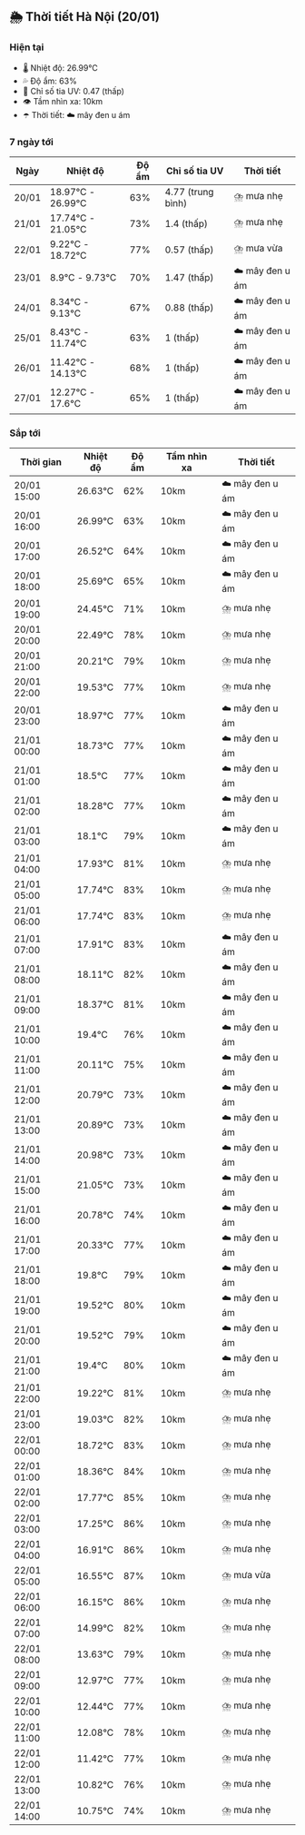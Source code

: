 ## 🌦️ Thời tiết Hà Nội (20/01)

### Hiện tại

- 🌡️ Nhiệt độ: 26.99℃
- 💦 Độ ẩm: 63%
- 🌟 Chỉ số tia UV: 0.47 (thấp)
- 👁️ Tầm nhìn xa: 10km
- ☂️ Thời tiết: ☁️ mây đen u ám

### 7 ngày tới

| Ngày | Nhiệt độ | Độ ẩm | Chỉ số tia UV | Thời tiết |
| --- | --- | --- | --- | --- |
| 20/01 | 18.97℃ - 26.99℃ | 63% | 4.77 (trung bình) | ⛈️ mưa nhẹ |
| 21/01 | 17.74℃ - 21.05℃ | 73% | 1.4 (thấp) | ⛈️ mưa nhẹ |
| 22/01 | 9.22℃ - 18.72℃ | 77% | 0.57 (thấp) | ⛈️ mưa vừa |
| 23/01 | 8.9℃ - 9.73℃ | 70% | 1.47 (thấp) | ☁️ mây đen u ám |
| 24/01 | 8.34℃ - 9.13℃ | 67% | 0.88 (thấp) | ☁️ mây đen u ám |
| 25/01 | 8.43℃ - 11.74℃ | 63% | 1 (thấp) | ☁️ mây đen u ám |
| 26/01 | 11.42℃ - 14.13℃ | 68% | 1 (thấp) | ☁️ mây đen u ám |
| 27/01 | 12.27℃ - 17.6℃ | 65% | 1 (thấp) | ☁️ mây đen u ám |

### Sắp tới

| Thời gian | Nhiệt độ | Độ ẩm | Tầm nhìn xa | Thời tiết |
| --- | --- | --- | --- | --- |
| 20/01 15:00 | 26.63℃ | 62% | 10km | ☁️ mây đen u ám |
| 20/01 16:00 | 26.99℃ | 63% | 10km | ☁️ mây đen u ám |
| 20/01 17:00 | 26.52℃ | 64% | 10km | ☁️ mây đen u ám |
| 20/01 18:00 | 25.69℃ | 65% | 10km | ☁️ mây đen u ám |
| 20/01 19:00 | 24.45℃ | 71% | 10km | ⛈️ mưa nhẹ |
| 20/01 20:00 | 22.49℃ | 78% | 10km | ⛈️ mưa nhẹ |
| 20/01 21:00 | 20.21℃ | 79% | 10km | ⛈️ mưa nhẹ |
| 20/01 22:00 | 19.53℃ | 77% | 10km | ⛈️ mưa nhẹ |
| 20/01 23:00 | 18.97℃ | 77% | 10km | ☁️ mây đen u ám |
| 21/01 00:00 | 18.73℃ | 77% | 10km | ☁️ mây đen u ám |
| 21/01 01:00 | 18.5℃ | 77% | 10km | ☁️ mây đen u ám |
| 21/01 02:00 | 18.28℃ | 77% | 10km | ☁️ mây đen u ám |
| 21/01 03:00 | 18.1℃ | 79% | 10km | ☁️ mây đen u ám |
| 21/01 04:00 | 17.93℃ | 81% | 10km | ⛈️ mưa nhẹ |
| 21/01 05:00 | 17.74℃ | 83% | 10km | ⛈️ mưa nhẹ |
| 21/01 06:00 | 17.74℃ | 83% | 10km | ⛈️ mưa nhẹ |
| 21/01 07:00 | 17.91℃ | 83% | 10km | ☁️ mây đen u ám |
| 21/01 08:00 | 18.11℃ | 82% | 10km | ☁️ mây đen u ám |
| 21/01 09:00 | 18.37℃ | 81% | 10km | ☁️ mây đen u ám |
| 21/01 10:00 | 19.4℃ | 76% | 10km | ☁️ mây đen u ám |
| 21/01 11:00 | 20.11℃ | 75% | 10km | ☁️ mây đen u ám |
| 21/01 12:00 | 20.79℃ | 73% | 10km | ☁️ mây đen u ám |
| 21/01 13:00 | 20.89℃ | 73% | 10km | ☁️ mây đen u ám |
| 21/01 14:00 | 20.98℃ | 73% | 10km | ☁️ mây đen u ám |
| 21/01 15:00 | 21.05℃ | 73% | 10km | ☁️ mây đen u ám |
| 21/01 16:00 | 20.78℃ | 74% | 10km | ☁️ mây đen u ám |
| 21/01 17:00 | 20.33℃ | 77% | 10km | ☁️ mây đen u ám |
| 21/01 18:00 | 19.8℃ | 79% | 10km | ☁️ mây đen u ám |
| 21/01 19:00 | 19.52℃ | 80% | 10km | ☁️ mây đen u ám |
| 21/01 20:00 | 19.52℃ | 79% | 10km | ☁️ mây đen u ám |
| 21/01 21:00 | 19.4℃ | 80% | 10km | ☁️ mây đen u ám |
| 21/01 22:00 | 19.22℃ | 81% | 10km | ⛈️ mưa nhẹ |
| 21/01 23:00 | 19.03℃ | 82% | 10km | ⛈️ mưa nhẹ |
| 22/01 00:00 | 18.72℃ | 83% | 10km | ⛈️ mưa nhẹ |
| 22/01 01:00 | 18.36℃ | 84% | 10km | ⛈️ mưa nhẹ |
| 22/01 02:00 | 17.77℃ | 85% | 10km | ⛈️ mưa nhẹ |
| 22/01 03:00 | 17.25℃ | 86% | 10km | ⛈️ mưa nhẹ |
| 22/01 04:00 | 16.91℃ | 86% | 10km | ⛈️ mưa nhẹ |
| 22/01 05:00 | 16.55℃ | 87% | 10km | ⛈️ mưa vừa |
| 22/01 06:00 | 16.15℃ | 86% | 10km | ⛈️ mưa nhẹ |
| 22/01 07:00 | 14.99℃ | 82% | 10km | ⛈️ mưa nhẹ |
| 22/01 08:00 | 13.63℃ | 79% | 10km | ⛈️ mưa nhẹ |
| 22/01 09:00 | 12.97℃ | 77% | 10km | ⛈️ mưa nhẹ |
| 22/01 10:00 | 12.44℃ | 77% | 10km | ⛈️ mưa nhẹ |
| 22/01 11:00 | 12.08℃ | 78% | 10km | ⛈️ mưa nhẹ |
| 22/01 12:00 | 11.42℃ | 77% | 10km | ⛈️ mưa nhẹ |
| 22/01 13:00 | 10.82℃ | 76% | 10km | ⛈️ mưa nhẹ |
| 22/01 14:00 | 10.75℃ | 74% | 10km | ⛈️ mưa nhẹ |

